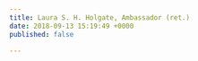 ```yaml
---
title: Laura S. H. Holgate, Ambassador (ret.)
date: 2018-09-13 15:19:49 +0000
published: false

---
```

